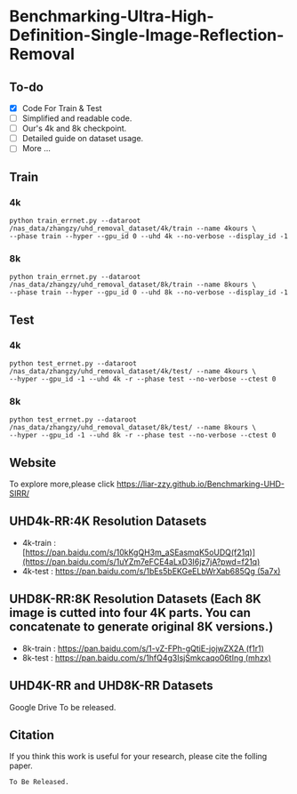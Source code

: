 # Benchmarking-Ultra-High-Definition-Single-Image-Reflection-Removal

## To-do

- [x] Code For Train & Test
- [ ] Simplified and readable code. 
- [ ] Our's 4k and 8k checkpoint.
- [ ] Detailed guide on dataset usage.
- [ ] More ...

## Train

### 4k
```
python train_errnet.py --dataroot /nas_data/zhangzy/uhd_removal_dataset/4k/train --name 4kours \
--phase train --hyper --gpu_id 0 --uhd 4k --no-verbose --display_id -1
```

### 8k
```
python train_errnet.py --dataroot /nas_data/zhangzy/uhd_removal_dataset/8k/train --name 8kours \
--phase train --hyper --gpu_id 0 --uhd 8k --no-verbose --display_id -1
```

## Test

### 4k
```
python test_errnet.py --dataroot /nas_data/zhangzy/uhd_removal_dataset/4k/test/ --name 4kours \
--hyper --gpu_id -1 --uhd 4k -r --phase test --no-verbose --ctest 0
```

### 8k
```
python test_errnet.py --dataroot /nas_data/zhangzy/uhd_removal_dataset/8k/test/ --name 8kours \
--hyper --gpu_id -1 --uhd 8k -r --phase test --no-verbose --ctest 0
```

## Website
To explore more,please click https://liar-zzy.github.io/Benchmarking-UHD-SIRR/

## UHD4k-RR:4K Resolution Datasets

- 4k-train : [https://pan.baidu.com/s/10kKgQH3m_aSEasmqK5oUDQ(f21q)](https://pan.baidu.com/s/1uYZm7eFCE4aLxD3I6jz7jA?pwd=f21q)
- 4k-test   : [https://pan.baidu.com/s/1bEs5bEKGeELbWrXab685Qg (5a7x)](https://pan.baidu.com/s/18d_VQWdy2g1xgphhGdystQ?pwd=euna)

## UHD8K-RR:8K Resolution Datasets (Each 8K image is cutted into four 4K parts. You can concatenate to generate original 8K versions.)

- 8k-train : [https://pan.baidu.com/s/1-vZ-FPh-gQtiE-jojwZX2A (f1r1)](https://pan.baidu.com/s/1zH6HiIM1y1K_VV22on37Jg?pwd=79x5)
- 8k-test   : [https://pan.baidu.com/s/1hfQ4g3IsjSmkcaqo06tIng (mhzx)](https://pan.baidu.com/s/1BCu44lDWSPgJqwbuzn2_tA?pwd=zxbk)

## UHD4K-RR and UHD8K-RR Datasets

Google Drive To be released.

## Citation

If you think this work is useful for your research, please cite the folling paper.

```
To Be Released.

```
